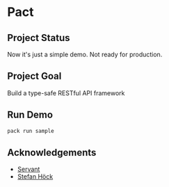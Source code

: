 # Pact

## Project Status

Now it's just a simple demo.
Not ready for production.

## Project Goal
Build a type-safe RESTful API framework

## Run Demo
```bash
pack run sample
```

## Acknowledgements

- [Servant](https://www.servant.dev/)
- [Stefan Höck](https://github.com/stefan-hoeck)